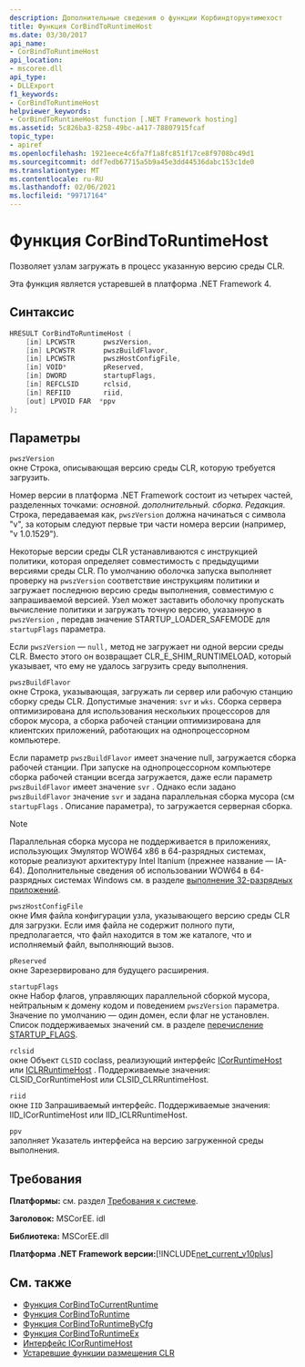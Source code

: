 ```yaml
---
description: Дополнительные сведения о функции Корбиндторунтимехост
title: Функция CorBindToRuntimeHost
ms.date: 03/30/2017
api_name:
- CorBindToRuntimeHost
api_location:
- mscoree.dll
api_type:
- DLLExport
f1_keywords:
- CorBindToRuntimeHost
helpviewer_keywords:
- CorBindToRuntimeHost function [.NET Framework hosting]
ms.assetid: 5c826ba3-8258-49bc-a417-78807915fcaf
topic_type:
- apiref
ms.openlocfilehash: 1921eece4c6fa7f1a8fc851f17ce8f9708bc49d1
ms.sourcegitcommit: ddf7edb67715a5b9a45e3dd44536dabc153c1de0
ms.translationtype: MT
ms.contentlocale: ru-RU
ms.lasthandoff: 02/06/2021
ms.locfileid: "99717164"
---
```

# <a name="corbindtoruntimehost-function"></a>Функция CorBindToRuntimeHost

Позволяет узлам загружать в процесс указанную версию среды CLR.  
  
 Эта функция является устаревшей в платформа .NET Framework 4.  
  
## <a name="syntax"></a>Синтаксис  
  
```cpp  
HRESULT CorBindToRuntimeHost (  
    [in] LPCWSTR       pwszVersion,
    [in] LPCWSTR       pwszBuildFlavor,
    [in] LPCWSTR       pwszHostConfigFile,
    [in] VOID*         pReserved,
    [in] DWORD         startupFlags,
    [in] REFCLSID      rclsid,
    [in] REFIID        riid,
    [out] LPVOID FAR  *ppv  
);  
```  
  
## <a name="parameters"></a>Параметры  

 `pwszVersion`  
 окне Строка, описывающая версию среды CLR, которую требуется загрузить.  
  
 Номер версии в платформа .NET Framework состоит из четырех частей, разделенных точками: *основной. дополнительный. сборка. Редакция*. Строка, передаваемая как, `pwszVersion` должна начинаться с символа "v", за которым следуют первые три части номера версии (например, "v 1.0.1529").  
  
 Некоторые версии среды CLR устанавливаются с инструкцией политики, которая определяет совместимость с предыдущими версиями среды CLR. По умолчанию оболочка запуска выполняет проверку на `pwszVersion` соответствие инструкциям политики и загружает последнюю версию среды выполнения, совместимую с запрашиваемой версией. Узел может заставить оболочку пропускать вычисление политики и загружать точную версию, указанную в `pwszVersion` , передав значение STARTUP_LOADER_SAFEMODE для `startupFlags` параметра.  
  
 Если `pwszVersion` — `null,` метод не загружает ни одной версии среды CLR. Вместо этого он возвращает CLR_E_SHIM_RUNTIMELOAD, который указывает, что ему не удалось загрузить среду выполнения.  
  
 `pwszBuildFlavor`  
 окне Строка, указывающая, загружать ли сервер или рабочую станцию сборку среды CLR. Допустимые значения: `svr` и `wks`. Сборка сервера оптимизирована для использования нескольких процессоров для сборок мусора, а сборка рабочей станции оптимизирована для клиентских приложений, работающих на однопроцессорном компьютере.  
  
 Если параметр `pwszBuildFlavor` имеет значение null, загружается сборка рабочей станции. При запуске на однопроцессорном компьютере сборка рабочей станции всегда загружается, даже если параметр `pwszBuildFlavor` имеет значение `svr` . Однако если задано `pwszBuildFlavor` значение `svr` и задана параллельная сборка мусора (см `startupFlags` . Описание параметра), то загружается серверная сборка.  
  
> [!NOTE]
> Параллельная сборка мусора не поддерживается в приложениях, использующих Эмулятор WOW64 x86 в 64-разрядных системах, которые реализуют архитектуру Intel Itanium (прежнее название — IA-64). Дополнительные сведения об использовании WOW64 в 64-разрядных системах Windows см. в разделе [выполнение 32-разрядных приложений](/windows/desktop/WinProg64/running-32-bit-applications).  
  
 `pwszHostConfigFile`  
 окне Имя файла конфигурации узла, указывающего версию среды CLR для загрузки. Если имя файла не содержит полного пути, предполагается, что файл находится в том же каталоге, что и исполняемый файл, выполняющий вызов.  
  
 `pReserved`  
 окне Зарезервировано для будущего расширения.  
  
 `startupFlags`  
 окне Набор флагов, управляющих параллельной сборкой мусора, нейтральным к домену кодом и поведением `pwszVersion` параметра. Значение по умолчанию — один домен, если флаг не установлен. Список поддерживаемых значений см. в разделе [перечисление STARTUP_FLAGS](startup-flags-enumeration.md).  
  
 `rclsid`  
 окне Объект `CLSID` coclass, реализующий интерфейс [ICorRuntimeHost](icorruntimehost-interface.md) или [ICLRRuntimeHost](iclrruntimehost-interface.md) . Поддерживаемые значения: CLSID_CorRuntimeHost или CLSID_CLRRuntimeHost.  
  
 `riid`  
 окне `IID` Запрашиваемый интерфейс. Поддерживаемые значения: IID_ICorRuntimeHost или IID_ICLRRuntimeHost.  
  
 `ppv`  
 заполняет Указатель интерфейса на версию загруженной среды выполнения.  
  
## <a name="requirements"></a>Требования  

 **Платформы:** см. раздел [Требования к системе](../../get-started/system-requirements.md).  
  
 **Заголовок:** MSCorEE. idl  
  
 **Библиотека:** MSCorEE.dll  
  
 **Платформа .NET Framework версии:**[!INCLUDE[net_current_v10plus](../../../../includes/net-current-v10plus-md.md)]  
  
## <a name="see-also"></a>См. также

- [Функция CorBindToCurrentRuntime](corbindtocurrentruntime-function.md)
- [Функция CorBindToRuntime](corbindtoruntime-function.md)
- [Функция CorBindToRuntimeByCfg](corbindtoruntimebycfg-function.md)
- [Функция CorBindToRuntimeEx](corbindtoruntimeex-function.md)
- [Интерфейс ICorRuntimeHost](icorruntimehost-interface.md)
- [Устаревшие функции размещения CLR](deprecated-clr-hosting-functions.md)

